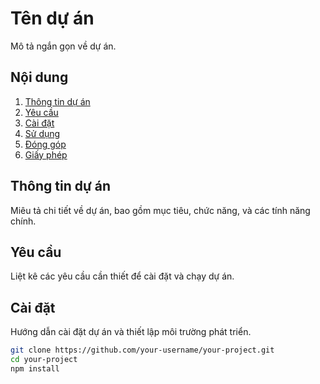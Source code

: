 # Tên dự án

Mô tả ngắn gọn về dự án.

## Nội dung

1. [Thông tin dự án](#thông-tin-dự-án)
2. [Yêu cầu](#yêu-cầu)
3. [Cài đặt](#cài-đặt)
4. [Sử dụng](#sử-dụng)
5. [Đóng góp](#đóng-góp)
6. [Giấy phép](#giấy-phép)

## Thông tin dự án

Miêu tả chi tiết về dự án, bao gồm mục tiêu, chức năng, và các tính năng chính.

## Yêu cầu

Liệt kê các yêu cầu cần thiết để cài đặt và chạy dự án.

## Cài đặt

Hướng dẫn cài đặt dự án và thiết lập môi trường phát triển.

```bash
git clone https://github.com/your-username/your-project.git
cd your-project
npm install
